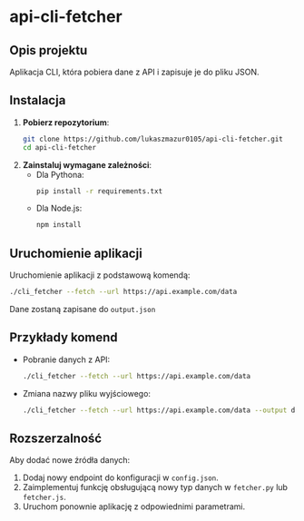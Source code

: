 # api-cli-fetcher


## Opis projektu
Aplikacja CLI, która pobiera dane z API i zapisuje je do pliku JSON.

## Instalacja
1. **Pobierz repozytorium**:
   ```sh
   git clone https://github.com/lukaszmazur0105/api-cli-fetcher.git
   cd api-cli-fetcher
   ```
2. **Zainstaluj wymagane zależności**:
   - Dla Pythona:
     ```sh
     pip install -r requirements.txt
     ```
   - Dla Node.js:
     ```sh
     npm install
     ```

## Uruchomienie aplikacji
Uruchomienie aplikacji z podstawową komendą:
   ```sh
   ./cli_fetcher --fetch --url https://api.example.com/data
   ```
Dane zostaną zapisane do `output.json`

## Przykłady komend
- Pobranie danych z API:
  ```sh
  ./cli_fetcher --fetch --url https://api.example.com/data
  ```
- Zmiana nazwy pliku wyjściowego:
  ```sh
  ./cli_fetcher --fetch --url https://api.example.com/data --output data.json
  ```

## Rozszerzalność
Aby dodać nowe źródła danych:
1. Dodaj nowy endpoint do konfiguracji w `config.json`.
2. Zaimplementuj funkcję obsługującą nowy typ danych w `fetcher.py` lub `fetcher.js`.
3. Uruchom ponownie aplikację z odpowiednimi parametrami.
